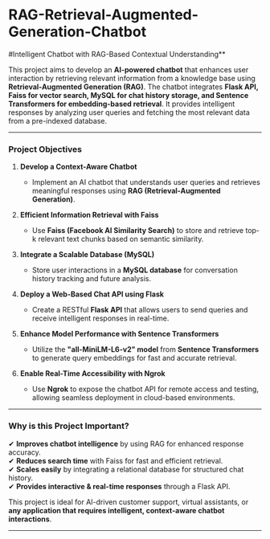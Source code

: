 # RAG-Retrieval-Augmented-Generation-Chatbot

#Intelligent Chatbot with RAG-Based Contextual Understanding**  
 
This project aims to develop an **AI-powered chatbot** that enhances user interaction by retrieving relevant information from a knowledge base using **Retrieval-Augmented Generation (RAG)**. The chatbot integrates **Flask API, Faiss for vector search, MySQL for chat history storage, and Sentence Transformers for embedding-based retrieval**. It provides intelligent responses by analyzing user queries and fetching the most relevant data from a pre-indexed database.  

---

### **Project Objectives**  
1. **Develop a Context-Aware Chatbot**  
   - Implement an AI chatbot that understands user queries and retrieves meaningful responses using **RAG (Retrieval-Augmented Generation)**.  

2. **Efficient Information Retrieval with Faiss**  
   - Use **Faiss (Facebook AI Similarity Search)** to store and retrieve top-k relevant text chunks based on semantic similarity.  

3. **Integrate a Scalable Database (MySQL)**  
   - Store user interactions in a **MySQL database** for conversation history tracking and future analysis.  

4. **Deploy a Web-Based Chat API using Flask**  
   - Create a RESTful **Flask API** that allows users to send queries and receive intelligent responses in real-time.  

5. **Enhance Model Performance with Sentence Transformers**  
   - Utilize the **"all-MiniLM-L6-v2" model** from **Sentence Transformers** to generate query embeddings for fast and accurate retrieval.  

6. **Enable Real-Time Accessibility with Ngrok**  
   - Use **Ngrok** to expose the chatbot API for remote access and testing, allowing seamless deployment in cloud-based environments.  

---

### **Why is this Project Important?**  
✔ **Improves chatbot intelligence** by using RAG for enhanced response accuracy.  
✔ **Reduces search time** with Faiss for fast and efficient retrieval.  
✔ **Scales easily** by integrating a relational database for structured chat history.  
✔ **Provides interactive & real-time responses** through a Flask API.  

This project is ideal for AI-driven customer support, virtual assistants, or **any application that requires intelligent, context-aware chatbot interactions**.   

---

